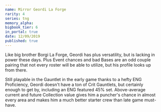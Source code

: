 ```yaml
---
name: Mirror Geordi La Forge
rarity: 4
series: tng
memory_alpha:
bigbook_tier: 6
in_portal: true
date: 12/09/2019
published: true
---
```


Like big brother Borgi La Forge, Geordi has plus versatility, but is lacking in power these days. Plus Event chances and bad Bases are an odd couple pairing that not every roster will be able to utilize, but his profile looks up from there.

Still playable in the Gauntlet in the early game thanks to a hefty ENG Proficiency, Geordi doesn't have a ton of Crit Gauntlets, but certainly enough to get by, including an ENG featured 45% set. Above-average current and future Collection value gives him a puncher's chance in almost every area and makes him a much better starter crew than late game must-have.
